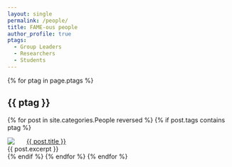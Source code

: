 ```yaml
---
layout: single
permalink: /people/
title: FAME-ous people
author_profile: true
ptags:
  - Group Leaders
  - Researchers
  - Students
---
```



{% for ptag in page.ptags %}
## {{ ptag }}
  {% for post in site.categories.People reversed %}
    {% if post.tags contains ptag %}
<div class="author__avatar">
  <img src="{{ site.data.authors[post.author].avatar }}" style="float: left; margin-right: 20pt;">
</div>
<a href="{{ post.url }}">{{ post.title }}</a><br>
{{ post.excerpt }}
<br>
    {% endif %}
  {% endfor %}
{% endfor %}
